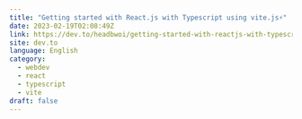 ```yaml
---
title: "Getting started with React.js with Typescript using vite.js⚡"
date: 2023-02-19T02:08:49Z
link: https://dev.to/headbwoi/getting-started-with-reactjs-with-typescript-using-vitejs-hjo?utm_medium=RSS&utm_source=news.12bit.vn
site: dev.to
language: English
category:
  - webdev
  - react
  - typescript
  - vite
draft: false
---
```

